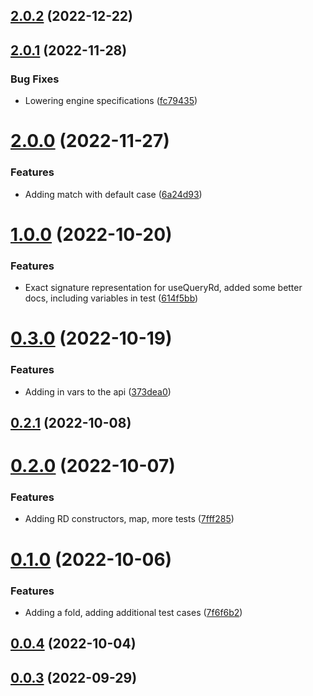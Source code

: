 

## [2.0.2](https://github.com/agmoss/use-query-rd/compare/2.0.1...2.0.2) (2022-12-22)

## [2.0.1](https://github.com/agmoss/use-query-rd/compare/2.0.0...2.0.1) (2022-11-28)


### Bug Fixes

* Lowering engine specifications ([fc79435](https://github.com/agmoss/use-query-rd/commit/fc7943569741c1b6bdfad9adff39feee639cdd20))

# [2.0.0](https://github.com/agmoss/use-query-rd/compare/1.0.0...2.0.0) (2022-11-27)


### Features

* Adding match with default case ([6a24d93](https://github.com/agmoss/use-query-rd/commit/6a24d930fc88a151415cf36da9ed1bec6fed9326))

# [1.0.0](https://github.com/agmoss/use-query-rd/compare/0.3.0...1.0.0) (2022-10-20)


### Features

* Exact signature representation for useQueryRd, added some better docs, including variables in test ([614f5bb](https://github.com/agmoss/use-query-rd/commit/614f5bb40ca24b6e9ce3964575dd2bdb6d78153d))

# [0.3.0](https://github.com/agmoss/use-query-rd/compare/0.2.1...0.3.0) (2022-10-19)


### Features

* Adding in vars to the api ([373dea0](https://github.com/agmoss/use-query-rd/commit/373dea0a8c2312e46b248b31fd3d10313bc6666e))

## [0.2.1](https://github.com/agmoss/use-query-rd/compare/0.2.0...0.2.1) (2022-10-08)

# [0.2.0](https://github.com/agmoss/use-query-rd/compare/0.1.0...0.2.0) (2022-10-07)


### Features

* Adding RD constructors, map, more tests ([7fff285](https://github.com/agmoss/use-query-rd/commit/7fff285da8e08c083d37691bfad244815b5f93bd))

# [0.1.0](https://github.com/agmoss/use-query-rd/compare/0.0.4...0.1.0) (2022-10-06)


### Features

* Adding a fold, adding additional test cases ([7f6f6b2](https://github.com/agmoss/use-query-rd/commit/7f6f6b2f653bb1d7019906ab4eca85c4e56f0e80))

## [0.0.4](https://github.com/agmoss/use-query-rd/compare/0.0.3...0.0.4) (2022-10-04)

## [0.0.3](https://github.com/agmoss/use-query-rd/compare/0.0.2...0.0.3) (2022-09-29)